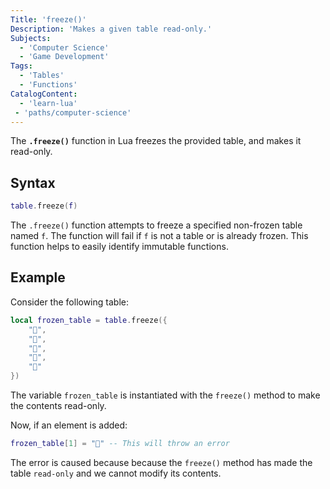 ```yaml
---
Title: 'freeze()'
Description: 'Makes a given table read-only.'
Subjects:
  - 'Computer Science'
  - 'Game Development' 
Tags:
  - 'Tables'
  - 'Functions'
CatalogContent:
  - 'learn-lua'
 - 'paths/computer-science'
---
```


The **`.freeze()`** function in Lua freezes the provided table, and makes it read-only.

## Syntax

```lua
table.freeze(f)
```

The `.freeze()` function attempts to freeze a specified non-frozen table named `f`. The function will fail if `f` is not a table or is already frozen.
 This function helps to easily identify immutable functions.

## Example

Consider the following table:

```lua
local frozen_table = table.freeze({
    "🍎",
    "🍌",
    "🍇",
    "🍓",
    "🍉"
})
```

The variable `frozen_table`  is instantiated with the `freeze()` method to make the contents read-only.

Now, if an element is added:
```lua
frozen_table[1] = "🍔" -- This will throw an error
```
The error is caused because because the `freeze()` method has made the table `read-only` and we cannot modify its contents.


